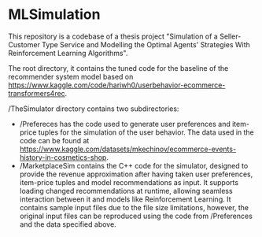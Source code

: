 # MLSimulation

This repository is a codebase of a thesis project "Simulation of a Seller-Customer Type Service and Modelling the Optimal Agents' Strategies With Reinforcement Learning Algorithms". 

The root directory, it contains the tuned code for the baseline of the recommender system model based on https://www.kaggle.com/code/hariwh0/userbehavior-ecommerce-transformers4rec. 

/TheSimulator directory contains two subdirectories:
* /Prefereces has the code used to generate user preferences and item-price tuples for the simulation of the user behavior. The data used in the code can be found at https://www.kaggle.com/datasets/mkechinov/ecommerce-events-history-in-cosmetics-shop.
* /MarketplaceSim contains the C++ code for the simulator, designed to provide the revenue approximation after having taken user preferences, item-price tuples and model recommendations as input. It supports loading changed recommendations at runtime, allowing seamless interaction between it and models like Reinforcement Learning. It contains sample input files due to the file size limitations, however, the original input files can be reproduced using the code from /Preferences and the data specified above.